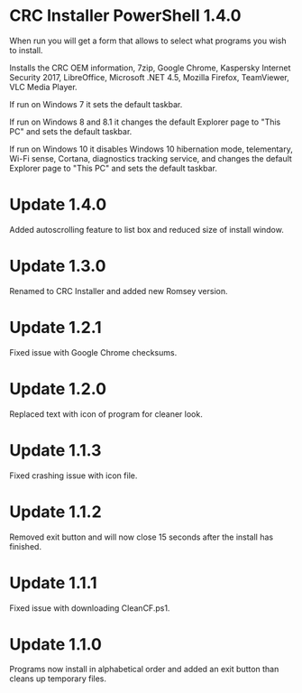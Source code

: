 # CRC Installer PowerShell 1.4.0

When run you will get a form that allows to select what programs you wish to install.

Installs the CRC OEM information, 7zip, Google Chrome, Kaspersky Internet Security 2017, LibreOffice, Microsoft .NET 4.5, Mozilla Firefox, TeamViewer, VLC Media Player.

If run on Windows 7 it sets the default taskbar.

If run on Windows 8 and 8.1 it changes the default Explorer page to "This PC" and sets the default taskbar.

If run on Windows 10 it disables Windows 10 hibernation mode, telementary, Wi-Fi sense, Cortana, diagnostics tracking service, and changes the default Explorer page to "This PC" and sets the default taskbar.

# Update 1.4.0

Added autoscrolling feature to list box and reduced size of install window.

# Update 1.3.0

Renamed to CRC Installer and added new Romsey version.

# Update 1.2.1

Fixed issue with Google Chrome checksums.

# Update 1.2.0

Replaced text with icon of program for cleaner look.

# Update 1.1.3

Fixed crashing issue with icon file.

# Update 1.1.2

Removed exit button and will now close 15 seconds after the install has finished.

# Update 1.1.1

Fixed issue with downloading CleanCF.ps1.

# Update 1.1.0

Programs now install in alphabetical order and added an exit button than cleans up temporary files.